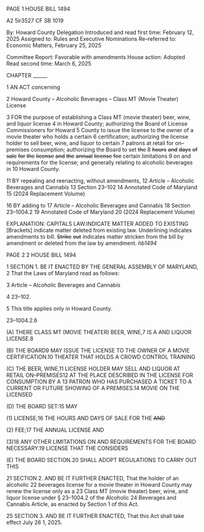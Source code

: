 PAGE 1
HOUSE BILL 1494

A2 5lr3527
CF SB 1019

By: Howard County Delegation
Introduced and read first time: February 12, 2025
Assigned to: Rules and Executive Nominations
Re–referred to: Economic Matters, February 25, 2025

Committee Report: Favorable with amendments
House action: Adopted
Read second time: March 6, 2025

CHAPTER ______

1 AN ACT concerning

2 Howard County – Alcoholic Beverages – Class MT (Movie Theater) License

3 FOR the purpose of establishing a Class MT (movie theater) beer, wine, and liquor license
4 in Howard County; authorizing the Board of License Commissioners for Howard
5 County to issue the license to the owner of a movie theater who holds a certain
6 certification; authorizing the license holder to sell beer, wine, and liquor to certain
7 patrons at retail for on–premises consumption; authorizing the Board to set ~~the~~
8 ~~hours~~ ~~and~~ ~~days~~ ~~of~~ ~~sale~~ ~~for~~ ~~the~~ ~~license~~ ~~and~~ ~~the~~ ~~annual~~ ~~license~~ ~~fee~~ certain limitations
9 on and requirements for the license; and generally relating to alcoholic beverages in
10 Howard County.

11 BY repealing and reenacting, without amendments,
12 Article – Alcoholic Beverages and Cannabis
13 Section 23–102
14 Annotated Code of Maryland
15 (2024 Replacement Volume)

16 BY adding to
17 Article – Alcoholic Beverages and Cannabis
18 Section 23–1004.2
19 Annotated Code of Maryland
20 (2024 Replacement Volume)

EXPLANATION: CAPITALS LAW.INDICATE MATTER ADDED TO EXISTING
[Brackets] indicate matter deleted from existing law.
Underlining indicates amendments to bill.
~~Strike~~ ~~out~~ indicates matter stricken from the bill by amendment or deleted from the law by
amendment. *hb1494*

PAGE 2
2 HOUSE BILL 1494

1 SECTION 1. BE IT ENACTED BY THE GENERAL ASSEMBLY OF MARYLAND,
2 That the Laws of Maryland read as follows:

3 Article – Alcoholic Beverages and Cannabis

4 23–102.

5 This title applies only in Howard County.

23–1004.2.6

(A) THERE CLASS MT (MOVIE THEATER) BEER, WINE,7 IS A AND LIQUOR
LICENSE.8

(B) THE BOARD9 MAY ISSUE THE LICENSE TO THE OWNER OF A MOVIE
CERTIFICATION.10 THEATER THAT HOLDS A CROWD CONTROL TRAINING

(C) THE BEER, WINE,11 LICENSE HOLDER MAY SELL AND LIQUOR AT RETAIL
ON–PREMISES12 AT THE PLACE DESCRIBED IN THE LICENSE FOR CONSUMPTION BY A
13 PATRON WHO HAS PURCHASED A TICKET TO A CURRENT OR FUTURE SHOWING OF A
PREMISES.14 MOVIE ON THE LICENSED

(D) THE BOARD SET:15 MAY

(1) LICENSE;16 THE HOURS AND DAYS OF SALE FOR THE ~~AND~~

(2) FEE;17 THE ANNUAL LICENSE AND

(3)18 ANY OTHER LIMITATIONS ON AND REQUIREMENTS FOR THE
BOARD NECESSARY.19 LICENSE THAT THE CONSIDERS

(E) THE BOARD SECTION.20 SHALL ADOPT REGULATIONS TO CARRY OUT THIS

21 SECTION 2. AND BE IT FURTHER ENACTED, That the holder of an alcoholic
22 beverages license for a movie theater in Howard County may renew the license only as a
23 Class MT (movie theater) beer, wine, and liquor license under § 23–1004.2 of the Alcoholic
24 Beverages and Cannabis Article, as enacted by Section 1 of this Act.

25 SECTION 3. AND BE IT FURTHER ENACTED, That this Act shall take effect July
26 1, 2025.
